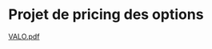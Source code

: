 # Projet de pricing des options
[VALO.pdf](https://github.com/saraelaasri/Pricing-des-options-Europ-ennes/files/13782244/VALO.pdf)
